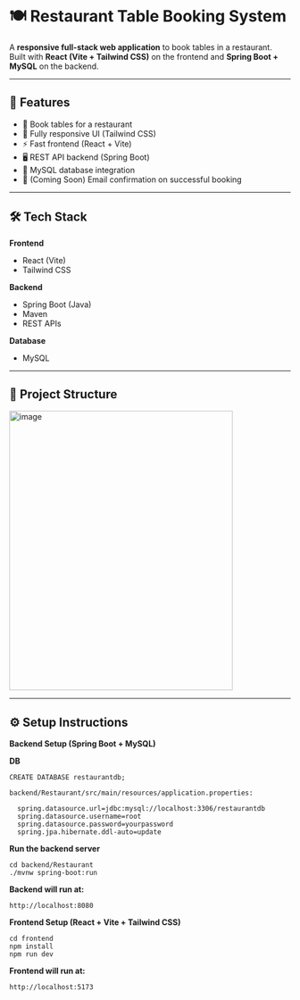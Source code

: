 # 🍽️ Restaurant Table Booking System

A **responsive full-stack web application** to book tables in a restaurant.  
Built with **React (Vite + Tailwind CSS)** on the frontend and **Spring Boot + MySQL** on the backend.

---

## 🚀 Features

- 📅 Book tables for a restaurant  
- 📱 Fully responsive UI (Tailwind CSS)  
- ⚡ Fast frontend (React + Vite)  
- 🖥️ REST API backend (Spring Boot)  
- 💾 MySQL database integration  
- 📧 (Coming Soon) Email confirmation on successful booking  

---

## 🛠️ Tech Stack

**Frontend**
- React (Vite)
- Tailwind CSS

**Backend**
- Spring Boot (Java)
- Maven
- REST APIs

**Database**
- MySQL

---
## 📂 Project Structure

  <img width="400" height="501" alt="image" src="https://github.com/user-attachments/assets/1f096721-6379-4fb0-86b3-606c3257a7fd" />


---
## ⚙️ Setup Instructions

**Backend Setup (Spring Boot + MySQL)**

  **DB**
  
    CREATE DATABASE restaurantdb;
    
    backend/Restaurant/src/main/resources/application.properties:
    
      spring.datasource.url=jdbc:mysql://localhost:3306/restaurantdb
      spring.datasource.username=root
      spring.datasource.password=yourpassword
      spring.jpa.hibernate.ddl-auto=update

  **Run the backend server**
  
    cd backend/Restaurant
    ./mvnw spring-boot:run

  **Backend will run at:**
  
    http://localhost:8080

**Frontend Setup (React + Vite + Tailwind CSS)**

    cd frontend
    npm install
    npm run dev
    
 **Frontend will run at:**

    http://localhost:5173
    

